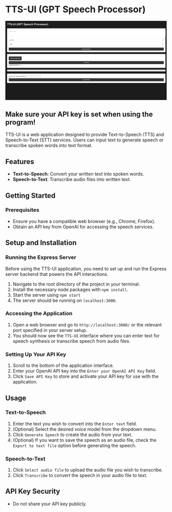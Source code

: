# TTS-UI (GPT Speech Processor) 
![Alt text](image.png)
## Make sure your API key is set when using the program!

TTS-UI is a web application designed to provide Text-to-Speech (TTS) and Speech-to-Text (STT) services. Users can input text to generate speech or transcribe spoken words into text format.

## Features

- **Text-to-Speech**: Convert your written text into spoken words.
- **Speech-to-Text**: Transcribe audio files into written text.

## Getting Started

### Prerequisites

- Ensure you have a compatible web browser (e.g., Chrome, Firefox).
- Obtain an API key from OpenAI for accessing the speech services.

## Setup and Installation
### Running the Express Server

Before using the TTS-UI application, you need to set up and run the Express server backend that powers the API interactions. 

1. Navigate to the root directory of the project in your terminal.
2. Install the necessary node packages with `npm install`.
3. Start the server using `npm start`
4. The server should be running on `localhost:3000`.

### Accessing the Application

1. Open a web browser and go to `http://localhost:3000/` or the relevant port specified in your server setup.
2. You should now see the `TTS-UI` interface where you can enter text for speech synthesis or transcribe speech from audio files.

### Setting Up Your API Key

1. Scroll to the bottom of the application interface.
2. Enter your OpenAI API key into the `Enter your OpenAI API Key` field.
3. Click `Save API Key` to store and activate your API key for use with the application.


## Usage

### Text-to-Speech

1. Enter the text you wish to convert into the `Enter text` field.
2. (Optional) Select the desired voice model from the dropdown menu.
3. Click `Generate Speech` to create the audio from your text.
4. (Optional) If you want to save the speech as an audio file, check the `Export to text file` option before generating the speech.

### Speech-to-Text

1. Click `Select audio file` to upload the audio file you wish to transcribe.
2. Click `Transcribe` to convert the speech in your audio file to text.

## API Key Security

- Do not share your API key publicly.
